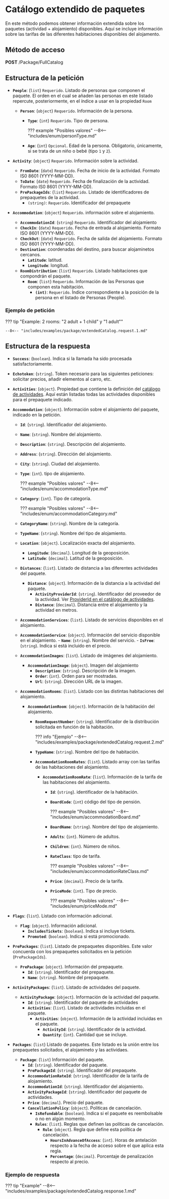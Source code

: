 # Catálogo extendido de paquetes

En este método podemos obtener información extendida sobre los paquetes (actividad + alojamiento) disponibles. Aquí se incluye información sobre las tarifas de las diferentes habitaciones disponibles del alojamento.

## Método de acceso

**POST** /Package/FullCatalog

## Estructura de la petición
- **``People``**: (``list``) ``Requerido``. Listado de personas que componen el paquete. El orden en el cual se añaden las personas en este listado repercute, posteriormente, en el índice a usar en la propiedad ``Room``
    - **``Person``**: (``object``) ``Requerido``. Información de la persona.
        - **``Type``**: (``int``) ``Requerido``. Tipo de persona.

            ??? example "Posibles valores"
                --8<-- "includes/enum/personType.md"

        - **``Age``**: (``int``) ``Opcional``. Edad de la persona. Obligatorio, únicamente, si se trata de un niño o bebé (tipo ``1`` y ``2``).

- **``Activity``**: (``object``) ``Requerido``. Información sobre la actividad.
    - **``FromDate``**: (``date``) ``Requerido``. Fecha de inicio de la actividad. Formato IS0 8601 (YYYY-MM-DD).
    - **``ToDate``**: (``date``) ``Requerido``. Fecha de finalización de la actividad. Formato IS0 8601 (YYYY-MM-DD).
    - **``PrePackageIds``**: (``list``) ``Requerido``. Listado de identificadores de prepaquetes de la actividad.
        - ``(string)``: ``Requerido``. Identificador del prepaquete

- **``Accommodation``**: (``object``) ``Requerido``. información sobre el alojamiento.
    - **``AccommodationId``**: (``string``) ``Requerido``. Identificador del alojamiento
    - **``CheckIn``**: (``date``) ``Requerido``. Fecha de entrada al alojamiento. Formato ISO 8601 (YYYY-MM-DD).
    - **``CheckOut``**: (``date``) ``Requerido``. Fecha de salida del alojamiento. Formato ISO 8601 (YYYY-MM-DD).
    - **``Destination``**: coordenadas del destino, para buscar alojaminetos cercanos.
        - **``Latitude``**: latitud.
        - **``Longitude``**: longitud.
    - **``RoomDistribution``**: (``list``) ``Requerido``. Listado habitaciones que compondrán el paquete.
        - **``Room``**: (``list``) ``Requerido``. Información de las Personas que componen esta habitación.
            - **``(int)``**: ``Requerido``. Índice correspondiente a la posición de la persona en el listado de Personas (People).

### Ejemplo de petición

??? tip "Example: 2 rooms: "2 adult + 1 child" y "1 adult""

    --8<-- "includes/examples/package/extendedCatalog.request.1.md"

## Estructura de la respuesta

- **`Success`**: (``boolean``). Indica si la llamada ha sido procesada satisfactoriamente.
- **``Echotoken``**: (``string``). Token necesario para las siguientes peticiones: solicitar precios, añadir elementos al carro, etc.
- **``Activities``**: (``object``). Propiedad que contiene la definición del [catálogo de actividades](../activity/catalog.md#estructura-de-la-respuesta). Aquí están listadas todas las actividades disponibles para el prepaquete indicado.
- **``Accommodation``**: (``object``). Información sobre el alojamiento del paquete, indicado en la petición.
    - **``Id``**: (``string``). Identificador del alojamiento.
    - **``Name``**: (``string``). Nombre del alojamiento.
    - **``Description``**: (``string``). Descripción del alojamiento.
    - **``Address``**: (``string``). Dirección del alojamiento.
    - **``City``**: (``string``). Ciudad del alojamiento.
    - **``Type``**: (``int``). tipo de alojamiento.

        ??? example "Posibles valores"
            --8<-- "includes/enum/accommodationType.md"

    - **``Category``**: (``int``). Tipo de categoría.

        ??? example "Posibles valores"
            --8<-- "includes/enum/accommodationCategory.md"

    - **``CategoryName``**: (``string``). Nombre de la categoría.
    - **``TypeName``**: (``string``). Nombre del tipo de alojamiento.
    - **``Location``**: (``object``). Localización exacta del alojamiento.
        - **``Longitude``**: (``decimal``). Longitud de la geoposición.
        - **``Latitude``**: (``decimal``). Latitud de la geoposición.
    - **``Distances``**: (``list``). Listado de distancia a las diferentes actividades del paquete.
        - **``Distance``**: (``object``). Información de la distancia a la actividad del paquete.
            - **``ActivityProviderId``**: (``string``). Identificador del proveedor de la actividad. Ver [ProviderId en el catálogo de actividades](../activity/catalog.md#estructura-de-la-respuesta).
            - **``Distance``**: (``decimal``). Distancia entre el alojamiento y la actividad en metros.
    - **``AccommodationServices``**: (``list``). Listado de servicios disponibles en el alojamiento.
    - **``AccommodationService``**: (``object``). Información del servicio disponible en el alojamiento.
            - **``Name``**: (``string``). Nombre del servicio.
            - **``IsFree``**: (``string``). Indica si está incluido en el precio.
    - **``AccommodationImages``**: (``list``). Listado de imágenes del alojamiento.
        - **``AccommodationImage``**: (``object``). Imagen del alojamiento
            - **``Description``**: (``string``). Descripción de la imagen.
            - **``Order``**: (``int``). Orden para ser mostradas.
            - **``Url``**: (``string``). Dirección URL de la imagen.
    - **``AccommodationRooms``**: (``list``). Listado con las distintas habitaciones del alojamiento.
        - **``AccommodationRoom``**: (``object``). Información de la habitación del alojamiento.
            - **``RoomRequestNumber``**: (``string``). Identificador de la distribución solicitada en función de la habitación.

                ??? info "Ejemplo"
                    --8<-- "includes/examples/package/extendedCatalog.request.2.md"

            - **``TypeName``**: (``string``). Nombre del tipo de habitación.
            - **``AccommodationRoomRates``**: (``list``). Listado array con las tarifas de las habitaciones del alojamiento.
                - **``AccommodationRoomRate``**: (``list``). Información de la tarifa de las habitaciones del alojamiento.
                    - **``Id``**: (``string``). identificador de la habitación.
                    - **``BoardCode``**: (``int``) código del tipo de pensión.

                        ??? example "Posibles valores"
                            --8<-- "includes/enum/accommodationBoard.md"

                    - **``BoardName``**: (``string``). Nombre del tipo de alojamiento.
                    - **``Adults``**: (``int``). Número de adultos.
                    - **``Children``**: (``int``). Número de niños.
                    - **``RateClass``**: tipo de tarifa.

                        ??? example "Posibles valores"
                            --8<-- "includes/enum/accommodationRateClass.md"
                                        
                    - **``Price``**: (``decimal``). Precio de la tarifa.
                    - **``PriceMode``**: (``int``). Tipo de precio.

                        ??? example "Posibles valores"
                            --8<-- "includes/enum/priceMode.md"

- **``Flags``**: (``list``). Listado con información adicional.
    - **``Flag``**: (``object``). Información adicional.
        - **``IncludesTickets``**: (``boolean``). Indica si incluye tickets.
        - **``Promoted``**: (``boolean``). Indica si está promocionado.
- **``PrePackages``**: (``list``). Listado de prepaquetes disponibles. Este valor concuerda con los prepaquetes solicitados en la petición (``PrePackageIds``).
    - **``PrePackage``**: (``object``). Información del prepaquete.
        - **``Id``**: (``string``). Identificador del prepaquete.
        - **``Name``**: (``string``). Nombre del prepaquete.
- **``ActivityPackages``**: (``list``). Listado de actividades del paquete.
    - **``ActivityPackage``**: (``object``). Información de la actividad del paquete.
        - **``Id``**: (``string``). Identificador del paquete de actividades
        - **``Activities``**: (``list``). Listado de actividades incluidas en el paquete.
            - **``Activities``**: (``object``). Información de la actividad incluidas en el paquete.
                - **``ActivityId``**: (``string``). Identificador de la actividad.
                - **``Quantity``**: (``int``). Cantidad que se incluye.
- **``Packages``**: (``list``) Listado de paquetes. Este listado es la unión entre los prepaquetes solicitados, el alojamineto y las actividaes.
    - **``Package``**: (``list``) Información del paquete.
        - **``Id``**: (``string``). Identificador del paquete.
        - **``PrePackageId``**: (``string``). Identificador del prepaquete.
        - **``AccommodationRateId``**: (``string``). Identificador de la tarifa de alojamiento.
        - **``AccommodationId``**: (``string``). Identificador del alojamiento.
        - **``ActivityPackageId``**: (``string``). Identificador del paquete de actividades.
        - **``Price``**: (``decimal``). Precio del paquete.
        - **``CancellationPolicy``**: (``object``). Politicas de cancelación.
            - **``IsRefundable``**: (``boolean``). Indica si el paquete es reembolsable o no en algún momento.
            - **``Rules``**: (``list``). Reglas que definen las políticas de cancelación.
                - **``Rule``**: (``object``). Regla que define esta política de cancelación.
                    - **``HoursInAdvanceOfAccess``**: (``int``).  Horas de antelación respecto a la fecha de acceso sobre el que aplica esta regla.
                    - **``Percentage``**: (``decimal``). Porcentaje de penalización respecto al precio.

### Ejemplo de respuesta

??? tip "Example"
    --8<-- "includes/examples/package/extendedCatalog.response.1.md"

